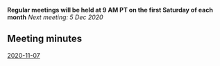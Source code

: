 **Regular meetings will be held at 9 AM PT on the first Saturday of each month**
_Next meeting: 5 Dec 2020_

## Meeting minutes
[2020-11-07](20201107.md)
